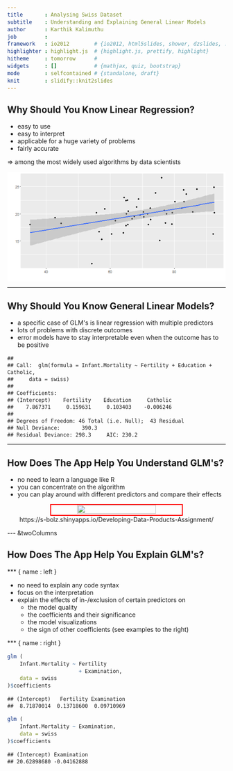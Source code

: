 ```yaml
---
title       : Analysing Swiss Dataset
subtitle    : Understanding and Explaining General Linear Models
author      : Karthik Kalimuthu
job         : 
framework   : io2012        # {io2012, html5slides, shower, dzslides, ...}
highlighter : highlight.js  # {highlight.js, prettify, highlight}
hitheme     : tomorrow      # 
widgets     : []            # {mathjax, quiz, bootstrap}
mode        : selfcontained # {standalone, draft}
knit        : slidify::knit2slides
---
```


## Why Should You Know Linear Regression?

* easy to use
* easy to interpret
* applicable for a huge variety of problems
* fairly accurate

$\Rightarrow$ among the most widely used algorithms by data scientists

<img src="figure/unnamed-chunk-1-1.png" title="plot of chunk unnamed-chunk-1" alt="plot of chunk unnamed-chunk-1" style="display: block; margin: auto;" />

---

## Why Should You Know General Linear Models?

* a specific case of GLM's is linear regression with multiple predictors
* lots of problems with discrete outcomes
* error models have to stay interpretable even when the outcome has to be positive


```
## 
## Call:  glm(formula = Infant.Mortality ~ Fertility + Education + Catholic, 
##     data = swiss)
## 
## Coefficients:
## (Intercept)    Fertility    Education     Catholic  
##    7.867371     0.159631     0.103403    -0.006246  
## 
## Degrees of Freedom: 46 Total (i.e. Null);  43 Residual
## Null Deviance:	    390.3 
## Residual Deviance: 298.3 	AIC: 230.2
```

---

## How Does The App Help You Understand GLM's?

* no need to learn a language like R
* you can concentrate on the algorithm
* you can play around with different predictors and compare their effects

<center><img src=./assets/img/main.png height='60%' width='60%' style='margin:0px; border: 2px solid #FF0000'/></center>

<center>https://s-bolz.shinyapps.io/Developing-Data-Products-Assignment/</center>

--- &twoColumns

## How Does The App Help You Explain GLM's?

*** { name : left }

* no need to explain any code syntax
* focus on the interpretation
* explain the effects of in-/exclusion of certain predictors on
  * the model quality
  * the coefficients and their significance
  * the model visualizations
  * the sign of other coefficients (see examples to the right)

*** { name : right }


```r
glm (
    Infant.Mortality ~ Fertility
                       + Examination,
    data = swiss
)$coefficients
```

```
## (Intercept)   Fertility Examination 
##  8.71870014  0.13718600  0.09710969
```


```r
glm (
    Infant.Mortality ~ Examination,
    data = swiss
)$coefficients
```

```
## (Intercept) Examination 
## 20.62898680 -0.04162888
```
